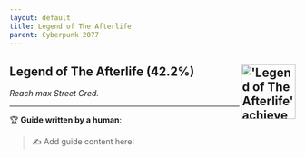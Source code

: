 ```yaml
---
layout: default
title: Legend of The Afterlife
parent: Cyberpunk 2077
---
```


## Legend of The Afterlife (42.2%) <img align="right" src="https://cdn.cloudflare.steamstatic.com/steamcommunity/public/images/apps/1091500/997859e0c89dda10f11a091a566999e68e6f9ce3.jpg" alt="'Legend of The Afterlife' achievement icon" width="96" height="96">

_Reach max Street Cred._

---

:trophy: **Guide written by a human**:

> :writing_hand: Add guide content here!

